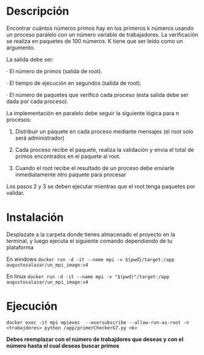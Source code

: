 # Descripción
Encontrar cuántos números primos hay en los primeros k números usando un proceso paralelo con un número variable de trabajadores. La verificación se realiza en paquetes de 100 números. K tiene que ser leído como un argumento.

La salida debe ser:

· El número de primos (salida de root).

· El tiempo de ejecución en segundos (salida de root).

· El número de paquetes que verificó cada proceso (esta salida debe ser dada por cada proceso).

La implementación en paralelo debe seguir la siguiente lógica para n procesos:

1. Distribuir un paquete en cada proceso mediante mensajes (el root solo será administrador)

2. Cada proceso recibe el paquete, realiza la validación y envía el total de primos encontrados en el paquete al root.

3. Cuando el root recibe el resultado de un proceso debe enviarle inmediatamente otro paquete para procesar

Los pasos 2 y 3 se deben ejecutar mientras que el root tenga paquetes por validar.

# Instalación
Desplazate a la carpeta donde tienes almacenado el proyecto en la terminal, y luego ejecuta el siguiente comando dependiendo de tu plataforma

En windows
`docker run -d -it --name mpi -v ${pwd}/target:/app augustosalazar/un_mpi_image:v4`

En linux
`docker run -d -it --name mpi -v "$(pwd)"/target:/app augustosalazar/un_mpi_image:v4`

# Ejecución

`docker exec -it mpi mpiexec  --oversubscribe --allow-run-as-root -n <trabajdores> python /app/primerCheckerG7.py <k>`

**Debes reemplazar <trabajadores> con el número de trabajdores que deseas y <k> con el número hasta el cual deseas buscar primos**